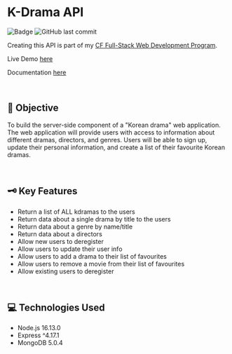 # K-Drama API
![Badge](https://img.shields.io/badge/demo-online-green) ![GitHub last commit](https://img.shields.io/github/last-commit/almanowski/kdrama_api)

Creating this API is part of my [CF Full-Stack Web Development Program](https://careerfoundry.com/en/courses/become-a-web-developer/).

Live Demo [here](https://mykdrama-api.herokuapp.com/)

Documentation [here](https://mykdrama-api.herokuapp.com/documentation.html)

<p>&nbsp;</p>

## 📝 Objective
To build the server-side component of a "Korean drama" web application. The web application will provide users with access to information about different dramas, directors, and genres. Users will be able to sign up, update their personal information, and create a list of their favourite Korean dramas.

<p>&nbsp;</p>

## 🗝️ Key Features
* Return a list of ALL kdramas to the users
* Return data about a single drama by title to the users
* Return data about a genre by name/title
* Return data about a directors
* Allow new users to deregister
* Allow users to update their user info
* Allow users to add a drama to their list of favourites
* Allow users to remove a movie from their list of favourites
* Allow existing users to deregister

<p>&nbsp;</p>

## 💻 Technologies Used
* Node.js 16.13.0
* Express ^4.17.1
* MongoDB 5.0.4

